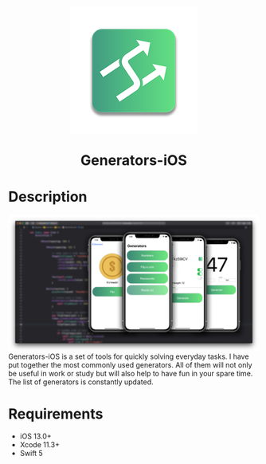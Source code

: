 <h1 align="center">
  <img src="./Demo/IconDemo.png"><br>
  <p>Generators-iOS</p>
</h1>

# Description
![Demo](https://github.com/YaroslavKu/Generators-iOS/blob/master/Demo/preview.png)
Generators-iOS is a set of tools for quickly solving everyday tasks. I have put together the most commonly used generators. All of them will not only be useful in work or study but will also help to have fun in your spare time. The list of generators is constantly updated.


# Requirements
* iOS 13.0+
* Xcode 11.3+
* Swift 5
